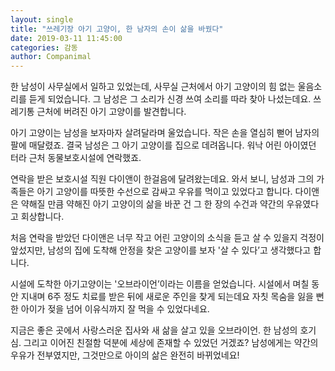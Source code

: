 ```yaml
---
layout: single
title: "쓰레기장 아기 고양이, 한 남자의 손이 삶을 바꿨다"
date: 2019-03-11 11:45:00
categories: 감동
author: Companimal
---
```


한 남성이 사무실에서 일하고 있었는데, 사무실 근처에서 아기 고양이의 힘 없는 울음소리를 듣게 되었습니다. 그 남성은 그 소리가 신경 쓰여 소리를 따라 찾아 나섰는데요. 쓰레기통 근처에 버려진 아기 고양이를 발견합니다.

아기 고양이는 남성을 보자마자 살려달라며 울었습니다. 작은 손을 열심히 뻗어 남자의 팔에 매달렸죠. 결국 남성은 그 아기 고양이를 집으로 데려옵니다. 워낙 어린 아이였던 터라 근처 동물보호시설에 연락했죠.

연락을 받은 보호시설 직원 다이앤이 한걸음에 달려왔는데요. 와서 보니, 남성과 그의 가족들은 아기 고양이를 따뜻한 수선으로 감싸고 우유를 먹이고 있었다고 합니다. 다이앤은 약해질 만큼 약해진 아기 고양이의 삶을 바꾼 건 그 한 장의 수건과 약간의 우유였다고 회상합니다.

처음 연락을 받았던 다이앤은 너무 작고 어린 고양이의 소식을 듣고 살 수 있을지 걱정이 앞섰지만, 남성의 집에 도착해 안정을 찾은 고양이를 보자 '살 수 있다’고 생각했다고 합니다.

시설에 도착한 아기고양이는 '오브라이언’이라는 이름을 얻었습니다. 시설에서 며칠 동안 지내며 6주 정도 치료를 받은 뒤에 새로운 주인을 찾게 되는데요 자칫 목숨을 잃을 뻔한 아이가 젖을 넘어 이유식까지 잘 먹을 수 있었다네요.

지금은 좋은 곳에서 사랑스러운 집사와 새 삶을 살고 있을 오브라이언. 한 남성의 호기심. 그리고 이어진 친절함 덕분에 세상에 존재할 수 있었던 거겠죠? 남성에게는 약간의 우유가 전부였지만, 그것만으로 아이의 삶은 완전히 바뀌었네요!
